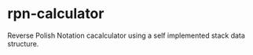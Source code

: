 # rpn-calculator

Reverse Polish Notation cacalculator using a self implemented stack data structure.

